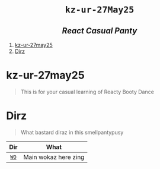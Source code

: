 <h1 align="center"><code> kz-ur-27May25 </code></h1>
<h2 align="center"><i> React Casual Panty </i></h2>

1. [kz-ur-27may25](#kz-ur-27may25)
2. [Dirz](#dirz)

# kz-ur-27may25

> This is for your casual learning of Reacty Booty Dance

# Dirz

> What bastard diraz in this smellpantypusy

|      Dir      |         What         |
| :-----------: | :------------------: |
| [`WO`](./WO/) | Main wokaz here zing |
